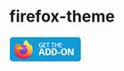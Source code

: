 # firefox-theme
![Firefox Install](https://raw.githubusercontent.com/catchtyper/firefox-theme/refs/heads/backend/get-the-addon-small.webp)
